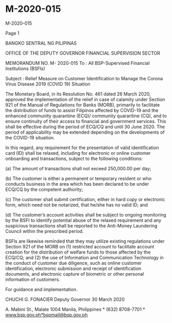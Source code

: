 # M-2020-015

M-2020-015

Page 1

BANGKO SENTRAL NG PILIPINAS

OFFICE OF THE DEPUTY GOVERNOR FINANCIAL SUPERVISION SECTOR

MEMORANDUM NO. M- 2020-015 To : All BSP-Supervised Financial Institutions (BSFls)

Subject : Relief Measure on Customer Identification to Manage the Corona Virus Disease 2019 (COVID 19) Situation

The Monetary Board, in its Resolution No. 461 dated 26 March 2020, approved the implementation of the relief in case of calamity under Section 921 of the Manual of Regulations for Banks (MORB), primarily to facilitate the distribution of funds to assist Filipinos affected by COVID-19 and the enhanced community quarantine (ECQ)/ community quarantine (CQ), and to ensure continuity of their access to financial and government services. This shall be effective during the period of ECQ/CQ and until 30 June 2020. The period of applicability may be extended depending on the developments of the COVID-19 situation.

In this regard, any requirement for the presentation of valid identification card (ID) shall be relaxed, including for electronic or online customer onboarding and transactions, subject to the following conditions:

(a) The amount of transactions shall not exceed 250,000.00 per day;

(b) The customer is either a permanent or temporary resident or who conducts business in the area which has been declared to be under ECQ/CQ by the competent authority;

(c) The customer shall submit certification, either in hard copy or electronic form, which need not be notarized, that he/she has no valid ID; and

(d) The customer’s account activities shall be subject to ongoing monitoring by the BSFI to identify potential abuse of the relaxed requirement and any suspicious transactions shall be reported to the Anti-Money Laundering Council within the prescribed period.

BSFls are likewise reminded that they may utilize existing regulations under Section 921 of the MORB on (1) restricted account to facilitate account creation for the distribution of welfare funds to those affected by the ECQ/CQ; and (2) the use of Information and Communication Technology in the conduct of customer due diligence, such as online customer identification, electronic submission and receipt of identification documents, and electronic capture of biometric or other personal information of customers.

For guidance and implementation.

CHUCHI G. FONACIER Deputy Governor 30 March 2020

A. Mabini St., Malate 1004 Manila, Philippines * (632) 8708-7701 * www.bsp.gov.ph*bspmail@bsp.gov.ph